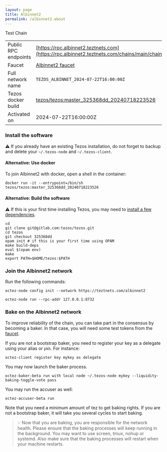 ```yaml
---
layout: page
title: Albinnet2
permalink: /albinnet2-about
---
```


Test Chain

| | |
|-------|---------------------|
| Public RPC endpoints | [https://rpc.albinnet2.teztnets.com](https://rpc.albinnet2.teztnets.com/chains/main/chain_id)<br/> |
| Faucet | [Albinnet2 faucet](https://faucet.albinnet2.teztnets.com) |
| Full network name | `TEZOS_ALBINNET_2024-07-22T16:00:00Z` |
| Tezos docker build | [tezos/tezos:master_325368dd_20240718223526](https://hub.docker.com/r/tezos/tezos/tags?page=1&ordering=last_updated&name=master_325368dd_20240718223526) |
| Activated on | 2024-07-22T16:00:00Z |





### Install the software

⚠️  If you already have an existing Tezos installation, do not forget to backup and delete your `~/.tezos-node` and `~/.tezos-client`.



#### Alternative: Use docker

To join Albinnet2 with docker, open a shell in the container:

```
docker run -it --entrypoint=/bin/sh tezos/tezos:master_325368dd_20240718223526
```


#### Alternative: Build the software

⚠️  If this is your first time installing Tezos, you may need to [install a few dependencies](https://tezos.gitlab.io/introduction/howtoget.html#setting-up-the-development-environment-from-scratch).

```
cd
git clone git@gitlab.com:tezos/tezos.git
cd tezos
git checkout 325368dd
opam init # if this is your first time using OPAM
make build-deps
eval $(opam env)
make
export PATH=$HOME/tezos:$PATH
```

### Join the Albinnet2 network

Run the following commands:

```
octez-node config init --network https://teztnets.com/albinnet2

octez-node run --rpc-addr 127.0.0.1:8732
```






### Bake on the Albinnet2 network

To improve reliability of the chain, you can take part in the consensus by becoming a baker. In that case, you will need some test tokens from the [faucet](https://faucet.albinnet2.teztnets.com).

If you are not a bootstrap baker, you need to register your key as a delegate using your alias or `pkh`. For instance:
```bash=2
octez-client register key mykey as delegate
```



You may now launch the baker process.
```bash=3
octez-baker-beta run with local node ~/.tezos-node mykey --liquidity-baking-toggle-vote pass
```

You may run the accuser as well:
```bash=3
octez-accuser-beta run
```

Note that you need a minimum amount of tez to get baking rights. If you are not a bootstrap baker, it will take you several cycles to start baking.

> 💡 Now that you are baking, you are responsible for the network health. Please ensure that the baking processes will keep running in the background. You may want to use screen, tmux, nohup or systemd. Also make sure that the baking processes will restart when your machine restarts.


